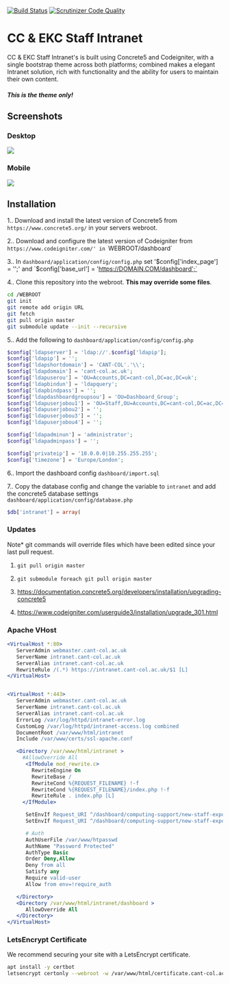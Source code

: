 [![Build Status](https://scrutinizer-ci.com/g/East-Kent-Partnership/Intranet/badges/build.png?b=master)](https://scrutinizer-ci.com/g/East-Kent-Partnership/Intranet/build-status/master) [![Scrutinizer Code Quality](https://scrutinizer-ci.com/g/East-Kent-Partnership/Intranet/badges/quality-score.png?b=master)](https://scrutinizer-ci.com/g/East-Kent-Partnership/Intranet/?branch=master)

# CC &amp; EKC Staff Intranet
CC &amp; EKC Staff Intranet's is built using Concrete5 and Codeigniter, with a single bootstrap theme across both platforms; combined makes a elegant Intranet solution, rich with functionality and the ability for users to maintain their own content.

##### This is the theme only!
## Screenshots
### Desktop
![](https://github.com/East-Kent-Partnership/Intranet/blob/master/screenshots/HomePage.png)
### Mobile
![](https://github.com/East-Kent-Partnership/Intranet/blob/master/screenshots/HomeMobile.png)

## Installation
1.. Download and install the latest version of Concrete5 from `https://www.concrete5.org/` in your servers webroot.

2.. Download and configure the latest version of Codeigniter from `https://www.codeigniter.com/' in `WEBROOT/dashboard`

3.. In `dashboard/application/config/config.php` set '$config['index_page'] = '';' and `$config['base_url'] = 'https://DOMAIN.COM/dashboard';`

4.. Clone this repository into the webroot. **This may override some files**. 
```bash
cd /WEBROOT
git init
git remote add origin URL
git fetch
git pull origin master
git submodule update --init --recursive
```

5.. Add the following to `dashboard/application/config/config.php`
```php
$config['ldapserver'] = 'ldap://'.$config['ldapip'];
$config['ldapip'] = '';
$config['ldapshortdomain'] = 'CANT-COL'.'\\';
$config['ldapdomain'] = 'cant-col.ac.uk';
$config['ldapuserou'] = 'OU=Accounts,DC=cant-col,DC=ac,DC=uk';
$config['ldapbindun'] = 'ldapquery';
$config['ldapbindpass'] = '';
$config['ldapdashboardgroupsou'] = 'OU=Dashboard_Group';
$config['ldapuserjobou1'] = 'OU=Staff,OU=Accounts,DC=cant-col,DC=ac,DC=uk';
$config['ldapuserjobou2'] = '';
$config['ldapuserjobou3'] = '';
$config['ldapuserjobou4'] = '';

$config['ldapadminun'] = 'administrator';
$config['ldapadminpass'] = '';

$config['privateip'] = '10.0.0.0|10.255.255.255';
$config['timezone'] = 'Europe/London';
```
6.. Import the dashboard config `dashboard/import.sql`

7.. Copy the database config and change the variable to `intranet` and add the concrete5 database settings `dashboard/application/config/database.php`
```php
$db['intranet'] = array(
```

### Updates
Note* git commands will override files which have been edited since your last pull request.

1. `git pull origin master`

2. `git submodule foreach git pull origin master`

3. https://documentation.concrete5.org/developers/installation/upgrading-concrete5
4. https://www.codeigniter.com/userguide3/installation/upgrade_301.html


### Apache VHost
```apache
<VirtualHost *:80>
   ServerAdmin webmaster.cant-col.ac.uk
   ServerName intranet.cant-col.ac.uk
   ServerAlias intranet.cant-col.ac.uk
   RewriteRule /(.*) https://intranet.cant-col.ac.uk/$1 [L]
</VirtualHost>


<VirtualHost *:443>
   ServerAdmin webmaster.cant-col.ac.uk
   ServerName intranet.cant-col.ac.uk
   ServerAlias intranet.cant-col.ac.uk
   ErrorLog /var/log/httpd/intranet-error.log
   CustomLog /var/log/httpd/intranet-access.log combined
   DocumentRoot /var/www/html/intranet
   Include /var/www/certs/ssl-apache.conf

   <Directory /var/www/html/intranet >
     #AllowOverride All
      <IfModule mod_rewrite.c>
        RewriteEngine On
        RewriteBase /
        RewriteCond %{REQUEST_FILENAME} !-f
        RewriteCond %{REQUEST_FILENAME}/index.php !-f
        RewriteRule . index.php [L]
     </IfModule>

      SetEnvIf Request_URI ^/dashboard/computing-support/new-staff-export require_auth=true
      SetEnvIf Request_URI ^/dashboard/computing-support/new-staff-export/complete require_auth=true

      # Auth
      AuthUserFile /var/www/htpasswd
      AuthName "Password Protected"
      AuthType Basic
      Order Deny,Allow
      Deny from all
      Satisfy any
      Require valid-user
      Allow from env=!require_auth

   </Directory>
   <Directory /var/www/html/intranet/dashboard >
      AllowOverride All
   </Directory>
</VirtualHost>

```

### LetsEncrypt Certificate
We recommend securing your site with a LetsEncrypt certificate.

```bash
apt install -y certbot
letsencrypt certonly --webroot -w /var/www/html/certificate.cant-col.ac.uk -d .cant-col.ac.uk
```
